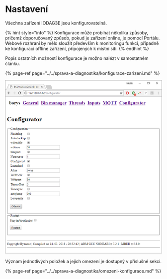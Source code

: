 # Nastavení

Všechna zařízení IODAG3E jsou konfigurovatelná.

{% hint style="info" %}
Konfigurace může probíhat několika způsoby, pričemž doporučovaný způsob, pokud je zařízení online, je pomocí Portálu. Webové rozhraní by mělo sloužit především k monitoringu funkcí, případně ke konfiguraci offline zařízení, připojených k místní síti.
{% endhint %}

Popis ostatních možností konfigurace je možno nalézt v samostatném článku.

{% page-ref page="../../sprava-a-diagnostika/konfigurace-zarizeni.md" %}

![](../../../.gitbook/assets/web_config.png)

Význam jednotlivých položek a jejich omezení je dostupný v příslušné sekci.

{% page-ref page="../../sprava-a-diagnostika/omezeni-konfigurace.md" %}

